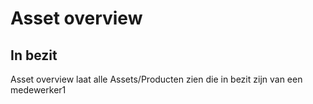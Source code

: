# Asset overview

## In bezit

Asset overview laat alle Assets/Producten zien die in bezit zijn van een medewerker1
